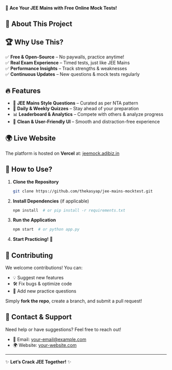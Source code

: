 🎯 **Ace Your JEE Mains with Free Online Mock Tests!**

## 📌 About This Project

## 🏆 Why Use This?

✅ **Free & Open-Source** – No paywalls, practice anytime!\
✅ **Real Exam Experience** – Timed tests, just like JEE Mains\
✅ **Performance Insights** – Track strengths & weaknesses\
✅ **Continuous Updates** – New questions & mock tests regularly

## 🔥 Features

- 📝 **JEE Mains Style Questions** – Curated as per NTA pattern
- 📅 **Daily & Weekly Quizzes** – Stay ahead of your preparation
- 📊 **Leaderboard & Analytics** – Compete with others & analyze progress
- 🎨 **Clean & User-Friendly UI** – Smooth and distraction-free experience

## 🌍 Live Website

The platform is hosted on **Vercel** at: [jeemock.adibiz.in](https://jeemock.adibiz.in)

## 🌟 How to Use?

1. **Clone the Repository**
   ```bash
   git clone https://github.com/thekasyap/jee-mains-mocktest.git
   ```
2. **Install Dependencies** (if applicable)
   ```bash
   npm install  # or pip install -r requirements.txt
   ```
3. **Run the Application**
   ```bash
   npm start  # or python app.py
   ```
4. **Start Practicing!** 🎯

## 🤝 Contributing

We welcome contributions! You can:

- 💡 Suggest new features
- 🛠️ Fix bugs & optimize code
- 📄 Add new practice questions

Simply **fork the repo**, create a branch, and submit a pull request!

## 📩 Contact & Support

Need help or have suggestions? Feel free to reach out!

- 📧 Email: [your-email@example.com](mailto\:aditya@adibiz.in)
- 🌍 Website: [your-website.com](https://adibiz.in)


---

✨ **Let’s Crack JEE Together!** ✨

